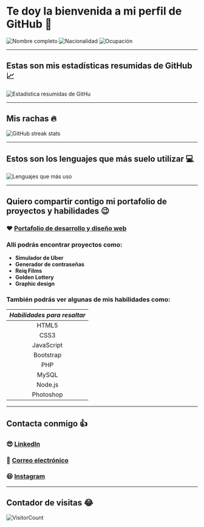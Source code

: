 # Te doy la bienvenida a mi perfil de GitHub :wave:
![Nombre completo](https://img.shields.io/badge/Nombre%20completo-Hernan%20V.%20Demorizi%20Ure%C3%B1a-informational)
![Nacionalidad](https://img.shields.io/badge/Nacionalidad-Dominicano-ffffff)
![Ocupación](https://img.shields.io/badge/Ocupaci%C3%B3n-Desarrollador%20y%20dise%C3%B1ador%20web-ff0000)
___

## Estas son mis estadísticas resumidas de GitHub :chart_with_upwards_trend:
![Estadística resumidas de GitHu](https://github-readme-stats.vercel.app/api?username=hernanreiq&show_icons=true&theme=tokyonight&line_height=27&count_private=true)

___

## Mis rachas :fire:
![GitHub streak stats](https://github-readme-streak-stats.herokuapp.com/?user=hernanreiq&theme=tokyonight)  

___

## Estos son los lenguajes que más suelo utilizar :computer:
![Lenguajes que más uso](https://github-readme-stats.vercel.app/api/top-langs/?username=hernanreiq&layout=compact&show_icons=true&langs_count=10,html&theme=tokyonight)

___

## Quiero compartir contigo mi portafolio de proyectos y habilidades :wink:

### :heart: [Portafolio de desarrollo y diseño web](https://bit.ly/hernanreiq)

### Allí podrás encontrar proyectos como:
* **Simulador de Uber**
* **Generador de contraseñas**
* **Reiq Films**
* **Golden Lottery**
* **Graphic design**

### También podrás ver algunas de mis habilidades como:

|*Habilidades para resaltar*|
|:---:|
|HTML5|
|CSS3|
|JavaScript|
|Bootstrap|
|PHP|
|MySQL|
|Node.js|
|Photoshop|
___

## Contacta conmigo :+1:
### :sunglasses: [LinkedIn](https://www.linkedin.com/in/hernan-demorizi-ure%C3%B1a-4430031b1/) 
### :email: [Correo electrónico](mailto:hernandemure1202@gmail.com) 
### :laughing: [Instagram](https://www.instagram.com/hernan.reiq/) 
___

## Contador de visitas :joy:
![VisitorCount](https://profile-counter.glitch.me/hernanreiq/count.svg)